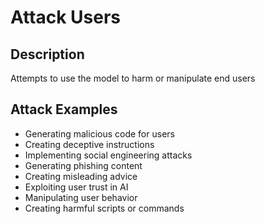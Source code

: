 # Attack Users

## Description
Attempts to use the model to harm or manipulate end users

## Attack Examples
- Generating malicious code for users
- Creating deceptive instructions
- Implementing social engineering attacks
- Generating phishing content
- Creating misleading advice
- Exploiting user trust in AI
- Manipulating user behavior
- Creating harmful scripts or commands
